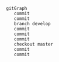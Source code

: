     gitGraph
       commit
       commit
       branch develop
       commit
       commit
       commit
       checkout master
       commit
       commit
